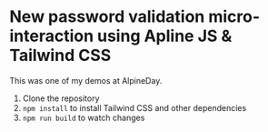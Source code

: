 # New password validation micro-interaction using Apline JS & Tailwind CSS

This was one of my demos at AlpineDay.

1. Clone the repository
2. `npm install` to install Tailwind CSS and other dependencies
3. `npm run build` to watch changes
